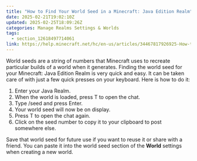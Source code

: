 ```yaml
---
title: "How to Find Your World Seed in a Minecraft: Java Edition Realm"
date: 2025-02-21T19:02:10Z
updated: 2025-02-25T18:09:26Z
categories: Manage Realms Settings & Worlds
tags:
  - section_12618497714061
link: https://help.minecraft.net/hc/en-us/articles/34467817926925-How-to-Find-Your-World-Seed-in-a-Minecraft-Java-Edition-Realm
---
```


World seeds are a string of numbers that Minecraft uses to recreate particular builds of a world when it generates. Finding the world seed for your Minecraft: Java Edition Realm is very quick and easy. It can be taken care of with just a few quick presses on your keyboard. Here is how to do it:

1.  Enter your Java Realm.
2.  When the world is loaded, press T to open the chat.
3.  Type /seed and press Enter.
4.  Your world seed will now be on display.
5.  Press T to open the chat again.
6.  Click on the seed number to copy it to your clipboard to post somewhere else.

Save that world seed for future use if you want to reuse it or share with a friend. You can paste it into the world seed section of the **World** settings when creating a new world.
